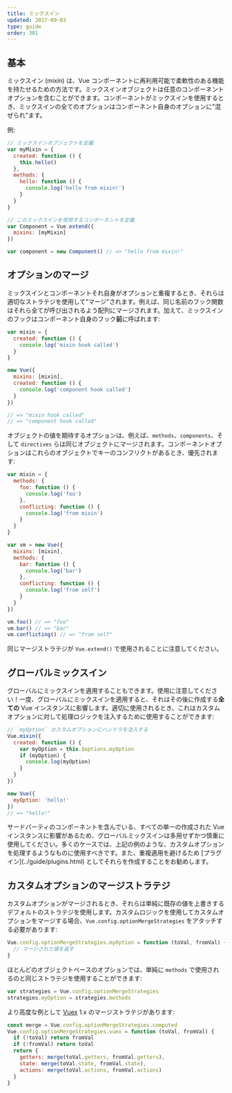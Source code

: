 ```yaml
---
title: ミックスイン
updated: 2017-09-03
type: guide
order: 301
---
```


## 基本

ミックスイン (mixin) は、Vue コンポーネントに再利用可能で柔軟性のある機能を持たせるための方法です。ミックスインオブジェクトは任意のコンポーネントオプションを含むことができます。コンポーネントがミックスインを使用するとき、ミックスインの全てのオプションはコンポーネント自身のオプションに"混ぜられ"ます。

例:

``` js
// ミックスインオブジェクトを定義
var myMixin = {
  created: function () {
    this.hello()
  },
  methods: {
    hello: function () {
      console.log('hello from mixin!')
    }
  }
}

// このミックスインを使用するコンポーネントを定義
var Component = Vue.extend({
  mixins: [myMixin]
})

var component = new Component() // => "hello from mixin!"
```

## オプションのマージ

ミックスインとコンポーネントそれ自身がオプションと重複するとき、それらは適切なストラテジを使用して"マージ"されます。例えば、同じ名前のフック関数はそれら全てが呼び出されるよう配列にマージされます。加えて、ミックスインのフックはコンポーネント自身のフック**前**に呼ばれます:


``` js
var mixin = {
  created: function () {
    console.log('mixin hook called')
  }
}

new Vue({
  mixins: [mixin],
  created: function () {
    console.log('component hook called')
  }
})

// => "mixin hook called"
// => "component hook called"
```

オブジェクトの値を期待するオプションは、例えば、`methods`、`components`、そして `directives` らは同じオブジェクトにマージされます。コンポーネントオプションはこれらのオブジェクトでキーのコンフリクトがあるとき、優先されます:

``` js
var mixin = {
  methods: {
    foo: function () {
      console.log('foo')
    },
    conflicting: function () {
      console.log('from mixin')
    }
  }
}

var vm = new Vue({
  mixins: [mixin],
  methods: {
    bar: function () {
      console.log('bar')
    },
    conflicting: function () {
      console.log('from self')
    }
  }
})

vm.foo() // => "foo"
vm.bar() // => "bar"
vm.conflicting() // => "from self"
```

同じマージストラテジが `Vue.extend()` で使用されることに注意してください。

## グローバルミックスイン

グローバルにミックスインを適用することもできます。使用に注意してください！一度、グローバルにミックスインを適用すると、それはその後に作成する**全ての** Vue インスタンスに影響します。適切に使用されるとき、これはカスタムオプションに対して処理ロジックを注入するために使用することができます:

``` js
// `myOption` カスタムオプションにハンドラを注入する
Vue.mixin({
  created: function () {
    var myOption = this.$options.myOption
    if (myOption) {
      console.log(myOption)
    }
  }
})

new Vue({
  myOption: 'hello!'
})
// => "hello!"
```

<p class="tip">サードパーティのコンポーネントを含んでいる、すべての単一の作成された Vue インスタンスに影響があるため、グローバルミックスインは多用せずかつ慎重に使用してください。多くのケースでは、上記の例のような、カスタムオプションを処理するようなものに使用すべきです。また、重複適用を避けるため [プラグイン](../guide/plugins.html) としてそれらを作成することをお勧めします。</p>

## カスタムオプションのマージストラテジ

カスタムオプションがマージされるとき、それらは単純に既存の値を上書きするデフォルトのストラテジを使用します。カスタムロジックを使用してカスタムオプションをマージする場合、`Vue.config.optionMergeStrategies` をアタッチする必要があります:

``` js
Vue.config.optionMergeStrategies.myOption = function (toVal, fromVal) {
  // マージされた値を返す
}
```

ほとんどのオブジェクトベースのオプションでは、単純に `methods` で使用されるのと同じストラテジを使用することができます:

``` js
var strategies = Vue.config.optionMergeStrategies
strategies.myOption = strategies.methods
```

より高度な例として [Vuex](https://github.com/vuejs/vuex) 1.x のマージストラテジがあります:

``` js
const merge = Vue.config.optionMergeStrategies.computed
Vue.config.optionMergeStrategies.vuex = function (toVal, fromVal) {
  if (!toVal) return fromVal
  if (!fromVal) return toVal
  return {
    getters: merge(toVal.getters, fromVal.getters),
    state: merge(toVal.state, fromVal.state),
    actions: merge(toVal.actions, fromVal.actions)
  }
}
```

